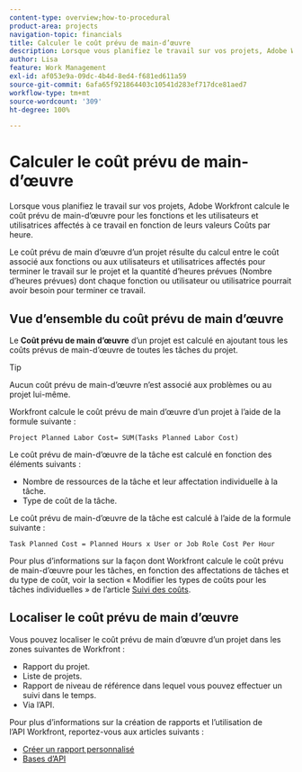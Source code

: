 ```yaml
---
content-type: overview;how-to-procedural
product-area: projects
navigation-topic: financials
title: Calculer le coût prévu de main-d’œuvre
description: Lorsque vous planifiez le travail sur vos projets, Adobe Workfront calcule le coût prévu de main-d’œuvre pour les fonctions et les utilisateurs et utilisatrices affectés à ce travail en fonction de leurs valeurs Coûts par heure.
author: Lisa
feature: Work Management
exl-id: af053e9a-09dc-4b4d-8ed4-f681ed611a59
source-git-commit: 6afa65f921864403c10541d283ef717dce81aed7
workflow-type: tm+mt
source-wordcount: '309'
ht-degree: 100%

---
```


# Calculer le coût prévu de main-d’œuvre

Lorsque vous planifiez le travail sur vos projets, Adobe Workfront calcule le coût prévu de main-d’œuvre pour les fonctions et les utilisateurs et utilisatrices affectés à ce travail en fonction de leurs valeurs Coûts par heure.

Le coût prévu de main d’œuvre d’un projet résulte du calcul entre le coût associé aux fonctions ou aux utilisateurs et utilisatrices affectés pour terminer le travail sur le projet et la quantité d’heures prévues (Nombre d’heures prévues) dont chaque fonction ou utilisateur ou utilisatrice pourrait avoir besoin pour terminer ce travail.

## Vue d’ensemble du coût prévu de main d’œuvre

Le **Coût prévu de main d’œuvre** d’un projet est calculé en ajoutant tous les coûts prévus de main-d’œuvre de toutes les tâches du projet.

>[!TIP]
>
>Aucun coût prévu de main-d’œuvre n’est associé aux problèmes ou au projet lui-même.

Workfront calcule le coût prévu de main d’œuvre d’un projet à l’aide de la formule suivante :

```
Project Planned Labor Cost= SUM(Tasks Planned Labor Cost)
```

Le coût prévu de main-d’œuvre de la tâche est calculé en fonction des éléments suivants :

* Nombre de ressources de la tâche et leur affectation individuelle à la tâche.
* Type de coût de la tâche.

Le coût prévu de main-d’œuvre de la tâche est calculé à l’aide de la formule suivante :

```
Task Planned Cost = Planned Hours x User or Job Role Cost Per Hour
```

Pour plus d’informations sur la façon dont Workfront calcule le coût prévu de main-d’œuvre pour les tâches, en fonction des affectations de tâches et du type de coût, voir la section « Modifier les types de coûts pour les tâches individuelles » de l’article [Suivi des coûts](../../../manage-work/projects/project-finances/track-costs.md).

## Localiser le coût prévu de main d’œuvre

Vous pouvez localiser le coût prévu de main d’œuvre d’un projet dans les zones suivantes de Workfront :

* Rapport du projet.
* Liste de projets.
* Rapport de niveau de référence dans lequel vous pouvez effectuer un suivi dans le temps.
* Via l’API.

Pour plus d’informations sur la création de rapports et l’utilisation de l’API Workfront, reportez-vous aux articles suivants :

* [Créer un rapport personnalisé](../../../reports-and-dashboards/reports/creating-and-managing-reports/create-custom-report.md)
* [Bases d’API](../../../wf-api/general/api-basics.md)
